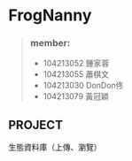 FrogNanny
===
> ### member:
> + 104213052 鍾家蓉
> + 104213055 蕭棋文
> + 104213030 DonDon佟
> + 104213079 黃冠穎

## PROJECT
生態資料庫（上傳、瀏覽）
